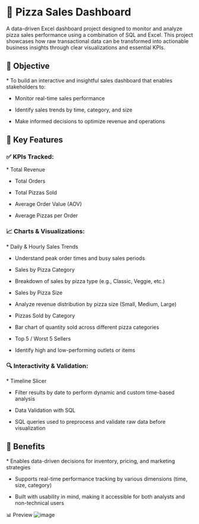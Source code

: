 <h1>🍕 Pizza Sales Dashboard</h1>
A data-driven Excel dashboard project designed to monitor and analyze pizza sales performance using a combination of SQL and Excel. This project showcases how raw transactional data can be transformed into actionable business insights through clear visualizations and essential KPIs.

<h2>🎯 Objective</h2>
* To build an interactive and insightful sales dashboard that enables stakeholders to:

* Monitor real-time sales performance

* Identify sales trends by time, category, and size

* Make informed decisions to optimize revenue and operations

<h2>📌 Key Features</h2>
<h3>✅ KPIs Tracked:</h3>
* Total Revenue

* Total Orders

* Total Pizzas Sold

* Average Order Value (AOV)

* Average Pizzas per Order

<h3>📈 Charts & Visualizations:</h3>
* Daily & Hourly Sales Trends

* Understand peak order times and busy sales periods

* Sales by Pizza Category

* Breakdown of sales by pizza type (e.g., Classic, Veggie, etc.)

* Sales by Pizza Size

* Analyze revenue distribution by pizza size (Small, Medium, Large)

* Pizzas Sold by Category

* Bar chart of quantity sold across different pizza categories

* Top 5 / Worst 5 Sellers

* Identify high and low-performing outlets or items


<h3>🔍 Interactivity & Validation:</h3>
* Timeline Slicer

* Filter results by date to perform dynamic and custom time-based analysis

* Data Validation with SQL

* SQL queries used to preprocess and validate raw data before visualization

<h2>🚀 Benefits</h2>
* Enables data-driven decisions for inventory, pricing, and marketing strategies

* Supports real-time performance tracking by various dimensions (time, size, category)

* Built with usability in mind, making it accessible for both analysts and non-technical users

📊 Preview
![image](https://github.com/user-attachments/assets/19fb2c28-c717-4aec-9ef0-ac138abf0864)
